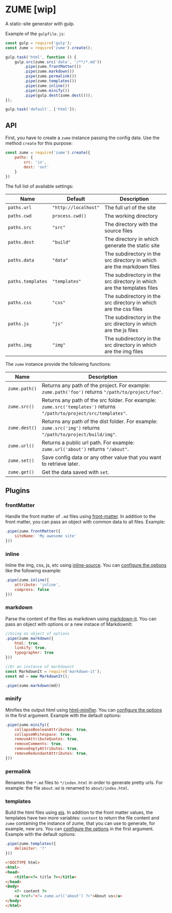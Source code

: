 # ZUME [wip]

A static-site generator with gulp.

Example of the `gulpfile.js`:

```js
const gulp = require('gulp');
const zume = require('zume').create();

gulp.task('html', function () {
    gulp.src(zume.src('data', '/**/*.md'))
        .pipe(zume.frontMatter())
        .pipe(zume.markdown())
        .pipe(zume.permalink())
        .pipe(zume.templates())
        .pipe(zume.inline())
        .pipe(zume.minify())
        .pipe(gulp.dest(zume.dest()));
});

gulp.task('default', ['html']);
```

## API

First, you have to create a `zume` instance passing the config data. Use the method `create` for this purpose:

```js
const zume = require('zume').create({
    paths: {
        src: 'in',
        dest: 'out'
    }
})
```

The full list of available settings:

Name | Default | Description
-----|---------|------------
`paths.url` | `"http://localhost"` | The full url of the site
`paths.cwd` | `process.cwd()` | The working directory
`paths.src` | `"src"` | The directory with the source files
`paths.dest` | `"build"` | The directory in which generate the static site
`paths.data` | `"data"` | The subdirectory in the src directory in which are the markdown files
`paths.templates` | `"templates"` | The subdirectory in the src directory in which are the templates files
`paths.css` | `"css"` | The subdirectory in the src directory in which are the css files
`paths.js` | `"js"` | The subdirectory in the src directory in which are the js files
`paths.img` | `"img"` | The subdirectory in the src directory in which are the img files

The `zume` instance provide the following functions:

Name | Description
-----|------------
`zume.path()` | Returns any path of the project. For example: `zume.path('foo')` returns `"/path/to/project/foo"`.
`zume.src()` | Returns any path of the src folder. For example: `zume.src('templates')` returns `"/path/to/project/src/templates"`.
`zume.dest()` | Returns any path of the dist folder. For example: `zume.src('img')` returns `"/path/to/project/build/img"`.
`zume.url()` | Returns a public url path. For example: `zume.url('about')` returns `"/about"`.
`zume.set()` | Save config data or any other value that you want to retrieve later.
`zume.get()` | Get the data saved with `set`.

## Plugins

### frontMatter

Handle the front matter of `.md` files using [front-matter](https://github.com/jxson/front-matter). In addition to the front matter, you can pass an object with common data to all files. Example:

```js
.pipe(zume.frontMatter({
    siteName: 'My awesome site'
}))
```

### inline

Inline the img, css, js, etc using [inline-source](https://github.com/popeindustries/inline-source). You can [configure the options](https://github.com/popeindustries/inline-source#usage) like the following example:

```js
.pipe(zume.inline({
    attribute: 'inline',
    compress: false
}))
```

### markdown

Parse the content of the files as markdown using [markdown-it](https://github.com/markdown-it/markdown-it). You can pass an object with options or a new instace of MarkdownIt:

```js
//Using an object of options
.pipe(zume.markdown({
    html: true,
    linkify: true,
    typographer: true
}))

//Or an instance of markdownit
const MarkdownIt = require('markdown-it');
const md = new MarkdownIt();

.pipe(zume.markdown(md))
```

### minify

Minifies the output html using [html-minifier](https://github.com/kangax/html-minifier). You can [configure the options](https://github.com/kangax/html-minifier#options-quick-reference) in the first argument. Example with the default options:

```js
.pipe(zume.minify({
    collapseBooleanAttributes: true,
    collapseWhitespace: true,
    removeAttributeQuotes: true,
    removeComments: true,
    removeEmptyAttributes: true,
    removeRedundantAttributes: true,
}))
```

### permalink

Renames the `*.md` files to `*/index.html` in order to generate pretty urls. For example: the file `about.md` is renamed to `about/index.html`.

### templates

Build the html files using [ejs](https://github.com/mde/ejs). In addition to the front matter values, the templates have two more variables: `content` to return the file content and `zume` containing the instance of zume, that you can use to generate, for example, new urs. You can [configure the options](https://github.com/mde/ejs#options) in the first argument. Example with the default options:

```js
.pipe(zume.templates({
    delimiter: '?'
}))
```

```html
<!DOCTYPE html>
<html>
<head>
    <title><?= title ?></title>
</head>
<body>
    <?- content ?>
    <a href="<?= zume.url('about') ?>">About us</a>
</body>
</html>
```
